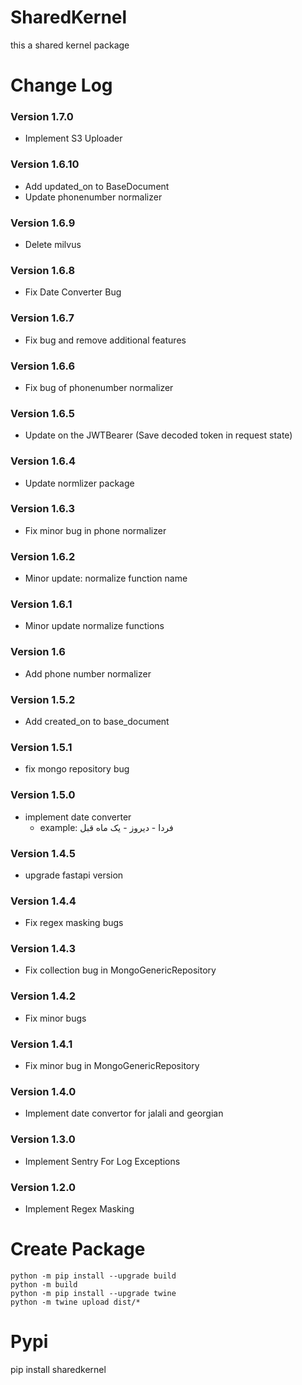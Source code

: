 # SharedKernel
this a shared kernel package

# Change Log
### Version 1.7.0
- Implement S3 Uploader
### Version 1.6.10
- Add updated_on to BaseDocument
- Update phonenumber normalizer
### Version 1.6.9
- Delete milvus
### Version 1.6.8
- Fix Date Converter Bug
### Version 1.6.7
- Fix bug and remove additional features
### Version 1.6.6
- Fix bug of phonenumber normalizer
### Version 1.6.5
- Update on the JWTBearer (Save decoded token in request state)
### Version 1.6.4
- Update normlizer package
### Version 1.6.3
- Fix minor bug in phone normalizer
### Version 1.6.2
- Minor update: normalize function name
### Version 1.6.1
- Minor update normalize functions
### Version 1.6
- Add phone number normalizer
### Version 1.5.2
- Add created_on to base_document
### Version 1.5.1
- fix mongo repository bug
### Version 1.5.0
- implement date converter
  -  example: فردا - دیروز - یک ماه قبل
### Version 1.4.5
- upgrade fastapi version
### Version 1.4.4
- Fix regex masking bugs
### Version 1.4.3
- Fix collection bug in MongoGenericRepository
### Version 1.4.2
- Fix minor bugs
### Version 1.4.1
- Fix minor bug in MongoGenericRepository
### Version 1.4.0
- Implement date convertor for jalali and georgian
### Version 1.3.0
- Implement Sentry For Log Exceptions
### Version 1.2.0
- Implement Regex Masking
# Create Package
    python -m pip install --upgrade build
    python -m build
    python -m pip install --upgrade twine
    python -m twine upload dist/*

# Pypi
pip install sharedkernel
